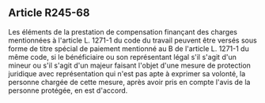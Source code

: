 ## Article R245-68

Les éléments de la prestation de compensation finançant des charges mentionnées à l'article L. 1271-1 du
code du travail peuvent être versés sous forme de titre spécial de paiement mentionné au B de l'article L.
1271-1 du même code, si le bénéficiaire ou son représentant légal s'il s'agit d'un mineur ou s'il s'agit d'un
majeur faisant l'objet d'une mesure de protection juridique avec représentation qui n'est pas apte à exprimer
sa volonté, la personne chargée de cette mesure, après avoir pris en compte l'avis de la personne protégée, en
est d'accord.

